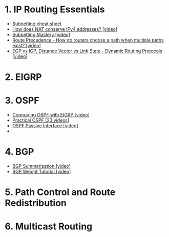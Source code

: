 # 1. IP Routing Essentials
- [Subnetting cheat sheet](https://nsrc.org/workshops/2009/summer/presentations/day3/subnetting.pdf)
- [How does NAT conserve IPv4 addresses? [video]](https://www.youtube.com/watch?v=BgtORKB0lls)
- [Subnetting Mastery [video]](https://www.youtube.com/watch?v=Q4MArJTbUwk)
- [Route Precedence - How do routers choose a path when multiple paths exist? [video]](https://www.youtube.com/watch?v=PDcwijVC4XE)
- [EGP vs IGP, Distance Vector vs Link State - Dynamic Routing Protocols [video]](https://www.youtube.com/watch?v=KjNYEzEBRD8)

# 2. EIGRP

# 3. OSPF

- [Comparing OSPF with EIGRP [video]](https://www.youtube.com/watch?v=ty37POOCLRw)
- [Practical OSPF [23 videos]](https://www.youtube.com/playlist?list=PLIFyRwBY_4bSkwy0-im5ERL-_CeBxEdx3)
- [OSPF Passive Interface [video]](https://www.youtube.com/watch?v=voSnIxwHTio)
- 


# 4. BGP

- [BGP Summarization [video]](https://www.youtube.com/watch?v=EN3Cgi6JrhQ)
- [BGP Weight Tutorial [video]](https://www.youtube.com/watch?v=G0nxChZE8eo)




# 5. Path Control and Route Redistribution

# 6. Multicast Routing
